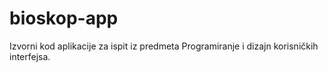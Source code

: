 # bioskop-app
Izvorni kod aplikacije za ispit iz predmeta Programiranje i dizajn korisničkih interfejsa.
